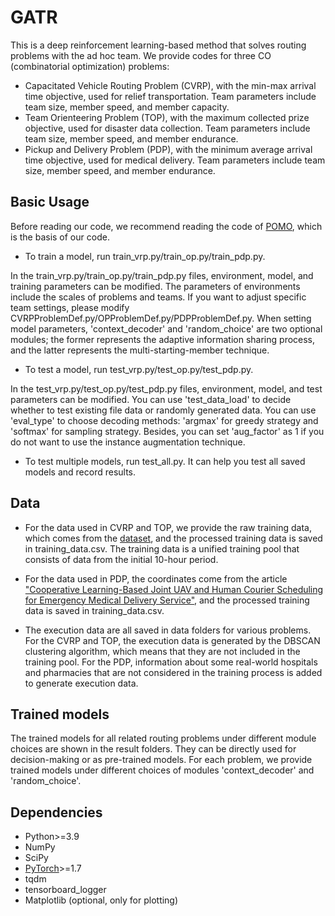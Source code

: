 # GATR

This is a deep reinforcement learning-based method that solves routing problems with the ad hoc team. We provide codes for three CO (combinatorial optimization) problems:
- Capacitated Vehicle Routing Problem (CVRP), with the min-max arrival time objective, used for relief transportation. Team parameters include team size, member speed, and member capacity.
- Team Orienteering Problem (TOP), with the maximum collected prize objective, used for disaster data collection. Team parameters include team size, member speed, and member endurance.
- Pickup and Delivery Problem (PDP), with the minimum average arrival time objective, used for medical delivery. Team parameters include team size, member speed, and member endurance.

## Basic Usage

Before reading our code, we recommend reading the code of [POMO](https://github.com/yd-kwon/POMO/tree/master/NEW_py_ver), which is the basis of our code. 

- To train a model, run train_vrp.py/train_op.py/train_pdp.py.
  
In the train_vrp.py/train_op.py/train_pdp.py files, environment, model, and training parameters can be modified. The parameters of environments include the scales of problems and teams. If you want to adjust specific team settings, please modify CVRPProblemDef.py/OPProblemDef.py/PDPProblemDef.py. When setting model parameters, 'context_decoder' and 'random_choice' are two optional modules; the former represents the adaptive information sharing process, and the latter represents the multi-starting-member technique.

- To test a model, run test_vrp.py/test_op.py/test_pdp.py.
  
In the test_vrp.py/test_op.py/test_pdp.py files, environment, model, and test parameters can be modified. You can use 'test_data_load' to decide whether to test existing file data or randomly generated data. You can use 'eval_type' to choose decoding methods: 'argmax' for greedy strategy and 'softmax' for sampling strategy. Besides, you can set 'aug_factor' as 1 if you do not want to use the instance augmentation technique. 

- To test multiple models, run test_all.py. It can help you test all saved models and record results.

## Data

- For the data used in CVRP and TOP, we provide the raw training data, which comes from the [dataset](https://figshare.com/articles/dataset/Enhanced_Dam_Failure_Loss_Estimation_Method_Using_Popula-tion_Heat_Map_and_Land_Use_Data_in_Water_Resources_Sector/25706562/1?file=45904947), and the processed training data is saved in training_data.csv. The training data is a unified training pool that consists of data from the initial 10-hour period.
  
- For the data used in PDP, the coordinates come from the article ["Cooperative Learning-Based Joint UAV and Human Courier Scheduling for Emergency Medical Delivery Service"](https://ieeexplore.ieee.org/abstract/document/10745907), and the processed training data is saved in training_data.csv.

- The execution data are all saved in data folders for various problems. For the CVRP and TOP, the execution data is generated by the DBSCAN clustering algorithm, which means that they are not included in the training pool. For the PDP, information about some real-world hospitals and pharmacies that are not considered in the training process is added to generate execution data.


## Trained models

The trained models for all related routing problems under different module choices are shown in the result folders. They can be directly used for decision-making or as pre-trained models. For each problem, we provide trained models under different choices of modules 'context_decoder' and 'random_choice'.

## Dependencies

* Python>=3.9
* NumPy
* SciPy
* [PyTorch](http://pytorch.org/)>=1.7
* tqdm
* tensorboard_logger
* Matplotlib (optional, only for plotting)
